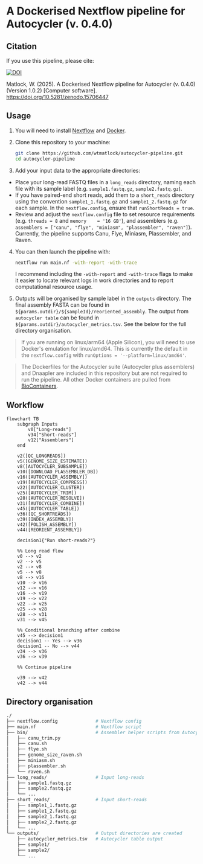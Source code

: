 # A Dockerised Nextflow pipeline for Autocycler (v. 0.4.0)

## Citation

If you use this pipeline, please cite:

[![DOI](https://zenodo.org/badge/DOI/10.5281/zenodo.15706447.svg)](https://doi.org/10.5281/zenodo.15706447)

Matlock, W. (2025). A Dockerised Nextflow pipeline for Autocycler (v. 0.4.0) (Version 1.0.2) [Computer software]. https://doi.org/10.5281/zenodo.15706447

## Usage

1. You will need to install [Nextflow](https://nextflow.io/docs/latest/install.html) and [Docker](https://docs.docker.com/engine/install/).

2. Clone this repository to your machine:

   ```bash
   git clone https://github.com/wtmatlock/autocycler-pipeline.git
   cd autocycler-pipeline
   ```

3. Add your input data to the appropriate directories:

- Place your long-read FASTQ files in a `long_reads` directory, naming each file with its sample label (e.g. `sample1.fastq.gz`, `sample2.fastq.gz`).
- If you have paired-end short reads, add them to a `short_reads` directory using the convention `sample1_1.fastq.gz` and `sample1_2.fastq.gz` for each sample. In the `nextflow.config`, ensure that `runShortReads = true`. 
- Review and adjust the `nextflow.config` file to set resource requirements (e.g. `threads = 8` and `memory    = '16 GB'`), and assemblers (e.g. `assemblers = ["canu", "flye", "miniasm", "plassembler", "raven"]`). Currently, the pipeline supports Canu, Flye, Miniasm, Plassembler, and Raven.

4. You can then launch the pipeline with:
   ```bash
   nextflow run main.nf -with-report -with-trace
   ```
   I recommend including the `-with-report` and `-with-trace` flags to make it easier to locate relevant logs in work directories and to report computational resource usage.

5. Outputs will be organised by sample label in the `outputs` directory. The final assembly FASTA can be found in `${params.outdir}/${sampleId}/reoriented_assembly`. The output from `autocycler table` can be found in `${params.outdir}/autocycler_metrics.tsv`. See the below for the full directory organisation.

> If you are running on linux/arm64 (Apple Silicon), you will need to use Docker's emulation for linux/amd64. This is currently the default in the `nextflow.config` with `runOptions = '--platform=linux/amd64'`.

> The Dockerfiles for the Autocycler suite (Autocycler plus assemblers) and Dnaapler are included in this repository but are not required to run the pipeline. All other Docker containers are pulled from [BioContainers](https://biocontainers.pro).

## Workflow

```mermaid
flowchart TB
    subgraph Inputs
        v0["Long-reads"]
        v34["Short-reads"]
        v12["Assemblers"]
    end

    v2([QC_LONGREADS])
    v5([GENOME_SIZE_ESTIMATE])
    v8([AUTOCYCLER_SUBSAMPLE])
    v10([DOWNLOAD_PLASSEMBLER_DB])
    v16([AUTOCYCLER_ASSEMBLY])
    v19([AUTOCYCLER_COMPRESS])
    v22([AUTOCYCLER_CLUSTER])
    v25([AUTOCYCLER_TRIM])
    v28([AUTOCYCLER_RESOLVE])
    v31([AUTOCYCLER_COMBINE])
    v45([AUTOCYCLER_TABLE])
    v36([QC_SHORTREADS])
    v39([INDEX_ASSEMBLY])
    v42([POLISH_ASSEMBLY])
    v44([REORIENT_ASSEMBLY])

    decision1{"Run short-reads?"}

    %% Long read flow
    v0 --> v2
    v2 --> v5
    v2 --> v8
    v5 --> v8
    v8 --> v16
    v10 --> v16
    v12 --> v16
    v16 --> v19
    v19 --> v22
    v22 --> v25
    v25 --> v28
    v28 --> v31
    v31 --> v45

    %% Conditional branching after combine
    v45 --> decision1
    decision1 -- Yes --> v36
    decision1 -- No --> v44
    v34 --> v36
    v36 --> v39

    %% Continue pipeline

    v39 --> v42
    v42 --> v44
```

## Directory organisation

```bash
./
├── nextflow.config              # Nextflow config
├── main.nf                      # Nextflow script
├── bin/                         # Assembler helper scripts from Autocycler
│   ├── canu_trim.py
│   ├── canu.sh
│   ├── flye.sh
│   ├── genome_size_raven.sh
│   ├── miniasm.sh
│   ├── plassembler.sh
│   └── raven.sh
├── long_reads/                  # Input long-reads
│   ├── sample1.fastq.gz
│   ├── sample2.fastq.gz
│   └── ...
├── short_reads/                 # Input short-reads
│   ├── sample1_1.fastq.gz
│   ├── sample1_2.fastq.gz
│   ├── sample2_1.fastq.gz
│   ├── sample2_2.fastq.gz
│   └── ...
└── outputs/                     # Output directories are created
    ├── autocycler_metrics.tsv   # Autocycler table output
    ├── sample1/
    ├── sample2/
    └── ...
```
